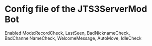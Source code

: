 # Config file of the JTS3ServerMod Bot

Enabled Mods:RecordCheck, LastSeen, BadNicknameCheck, BadChannelNameCheck, WelcomeMessage, AutoMove, IdleCheck
